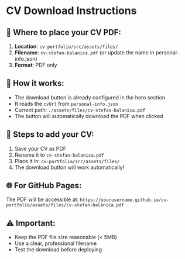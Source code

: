 # CV Download Instructions

## 📄 Where to place your CV PDF:

1. **Location**: `cv-portfolio/src/assets/files/`
2. **Filename**: `cv-stefan-balanica.pdf` (or update the name in personal-info.json)
3. **Format**: PDF only

## 🔧 How it works:

- The download button is already configured in the hero section
- It reads the `cvUrl` from `personal-info.json`
- Current path: `./assets/files/cv-stefan-balanica.pdf`
- The button will automatically download the PDF when clicked

## 📝 Steps to add your CV:

1. Save your CV as PDF
2. Rename it to `cv-stefan-balanica.pdf`
3. Place it in: `cv-portfolio/src/assets/files/`
4. The download button will work automatically!

## 🌐 For GitHub Pages:

The PDF will be accessible at:
`https://yourusername.github.io/cv-portfolio/assets/files/cv-stefan-balanica.pdf`

## ⚠️ Important:

- Keep the PDF file size reasonable (< 5MB)
- Use a clear, professional filename
- Test the download before deploying

